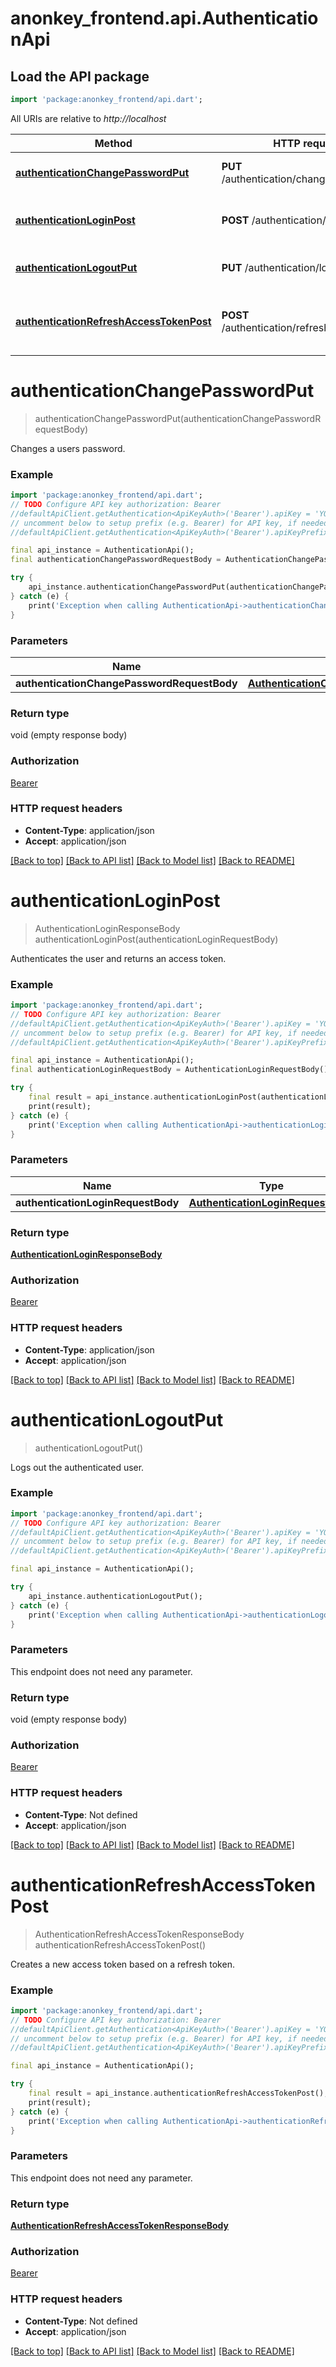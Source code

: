 # anonkey_frontend.api.AuthenticationApi

## Load the API package

```dart
import 'package:anonkey_frontend/api.dart';
```

All URIs are relative to *http://localhost*

 Method                                                                                                | HTTP request                                | Description                                          
-------------------------------------------------------------------------------------------------------|---------------------------------------------|------------------------------------------------------
 [**authenticationChangePasswordPut**](AuthenticationApi.md#authenticationchangepasswordput)           | **PUT** /authentication/changePassword      | Changes a users password.                            
 [**authenticationLoginPost**](AuthenticationApi.md#authenticationloginpost)                           | **POST** /authentication/login              | Authenticates the user and returns an access token.  
 [**authenticationLogoutPut**](AuthenticationApi.md#authenticationlogoutput)                           | **PUT** /authentication/logout              | Logs out the authenticated user.                     
 [**authenticationRefreshAccessTokenPost**](AuthenticationApi.md#authenticationrefreshaccesstokenpost) | **POST** /authentication/refreshAccessToken | Creates a new access token based on a refresh token. 

# **authenticationChangePasswordPut**

> authenticationChangePasswordPut(authenticationChangePasswordRequestBody)

Changes a users password.

### Example

```dart
import 'package:anonkey_frontend/api.dart';
// TODO Configure API key authorization: Bearer
//defaultApiClient.getAuthentication<ApiKeyAuth>('Bearer').apiKey = 'YOUR_API_KEY';
// uncomment below to setup prefix (e.g. Bearer) for API key, if needed
//defaultApiClient.getAuthentication<ApiKeyAuth>('Bearer').apiKeyPrefix = 'Bearer';

final api_instance = AuthenticationApi();
final authenticationChangePasswordRequestBody = AuthenticationChangePasswordRequestBody(); // AuthenticationChangePasswordRequestBody | 

try {
    api_instance.authenticationChangePasswordPut(authenticationChangePasswordRequestBody);
} catch (e) {
    print('Exception when calling AuthenticationApi->authenticationChangePasswordPut: $e\n');
}
```

### Parameters

 Name                                        | Type                                                                                      | Description | Notes 
---------------------------------------------|-------------------------------------------------------------------------------------------|-------------|-------
 **authenticationChangePasswordRequestBody** | [**AuthenticationChangePasswordRequestBody**](AuthenticationChangePasswordRequestBody.md) |             |

### Return type

void (empty response body)

### Authorization

[Bearer](../README.md#Bearer)

### HTTP request headers

- **Content-Type**: application/json
- **Accept**: application/json

[[Back to top]](#) [[Back to API list]](../README.md#documentation-for-api-endpoints) [[Back to Model list]](../README.md#documentation-for-models) [[Back to README]](../README.md)

# **authenticationLoginPost**

> AuthenticationLoginResponseBody authenticationLoginPost(authenticationLoginRequestBody)

Authenticates the user and returns an access token.

### Example

```dart
import 'package:anonkey_frontend/api.dart';
// TODO Configure API key authorization: Bearer
//defaultApiClient.getAuthentication<ApiKeyAuth>('Bearer').apiKey = 'YOUR_API_KEY';
// uncomment below to setup prefix (e.g. Bearer) for API key, if needed
//defaultApiClient.getAuthentication<ApiKeyAuth>('Bearer').apiKeyPrefix = 'Bearer';

final api_instance = AuthenticationApi();
final authenticationLoginRequestBody = AuthenticationLoginRequestBody(); // AuthenticationLoginRequestBody | 

try {
    final result = api_instance.authenticationLoginPost(authenticationLoginRequestBody);
    print(result);
} catch (e) {
    print('Exception when calling AuthenticationApi->authenticationLoginPost: $e\n');
}
```

### Parameters

 Name                               | Type                                                                    | Description | Notes 
------------------------------------|-------------------------------------------------------------------------|-------------|-------
 **authenticationLoginRequestBody** | [**AuthenticationLoginRequestBody**](AuthenticationLoginRequestBody.md) |             |

### Return type

[**AuthenticationLoginResponseBody**](AuthenticationLoginResponseBody.md)

### Authorization

[Bearer](../README.md#Bearer)

### HTTP request headers

- **Content-Type**: application/json
- **Accept**: application/json

[[Back to top]](#) [[Back to API list]](../README.md#documentation-for-api-endpoints) [[Back to Model list]](../README.md#documentation-for-models) [[Back to README]](../README.md)

# **authenticationLogoutPut**

> authenticationLogoutPut()

Logs out the authenticated user.

### Example

```dart
import 'package:anonkey_frontend/api.dart';
// TODO Configure API key authorization: Bearer
//defaultApiClient.getAuthentication<ApiKeyAuth>('Bearer').apiKey = 'YOUR_API_KEY';
// uncomment below to setup prefix (e.g. Bearer) for API key, if needed
//defaultApiClient.getAuthentication<ApiKeyAuth>('Bearer').apiKeyPrefix = 'Bearer';

final api_instance = AuthenticationApi();

try {
    api_instance.authenticationLogoutPut();
} catch (e) {
    print('Exception when calling AuthenticationApi->authenticationLogoutPut: $e\n');
}
```

### Parameters

This endpoint does not need any parameter.

### Return type

void (empty response body)

### Authorization

[Bearer](../README.md#Bearer)

### HTTP request headers

- **Content-Type**: Not defined
- **Accept**: application/json

[[Back to top]](#) [[Back to API list]](../README.md#documentation-for-api-endpoints) [[Back to Model list]](../README.md#documentation-for-models) [[Back to README]](../README.md)

# **authenticationRefreshAccessTokenPost**

> AuthenticationRefreshAccessTokenResponseBody authenticationRefreshAccessTokenPost()

Creates a new access token based on a refresh token.

### Example

```dart
import 'package:anonkey_frontend/api.dart';
// TODO Configure API key authorization: Bearer
//defaultApiClient.getAuthentication<ApiKeyAuth>('Bearer').apiKey = 'YOUR_API_KEY';
// uncomment below to setup prefix (e.g. Bearer) for API key, if needed
//defaultApiClient.getAuthentication<ApiKeyAuth>('Bearer').apiKeyPrefix = 'Bearer';

final api_instance = AuthenticationApi();

try {
    final result = api_instance.authenticationRefreshAccessTokenPost();
    print(result);
} catch (e) {
    print('Exception when calling AuthenticationApi->authenticationRefreshAccessTokenPost: $e\n');
}
```

### Parameters

This endpoint does not need any parameter.

### Return type

[**AuthenticationRefreshAccessTokenResponseBody**](AuthenticationRefreshAccessTokenResponseBody.md)

### Authorization

[Bearer](../README.md#Bearer)

### HTTP request headers

- **Content-Type**: Not defined
- **Accept**: application/json

[[Back to top]](#) [[Back to API list]](../README.md#documentation-for-api-endpoints) [[Back to Model list]](../README.md#documentation-for-models) [[Back to README]](../README.md)

